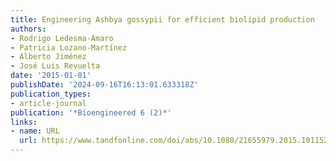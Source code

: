 ```yaml
---
title: Engineering Ashbya gossypii for efficient biolipid production
authors:
- Rodrigo Ledesma-Amaro
- Patricia Lozano-Martínez
- Alberto Jiménez
- José Luis Revuelta
date: '2015-01-01'
publishDate: '2024-09-16T16:13:01.633318Z'
publication_types:
- article-journal
publication: '*Bioengineered 6 (2)*'
links:
- name: URL
  url: https://www.tandfonline.com/doi/abs/10.1080/21655979.2015.1011525
---
```


